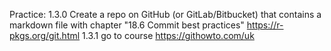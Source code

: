 Practice:
1.3.0 Create a repo on GitHub (or GitLab/Bitbucket) that contains a markdown file with chapter "18.6 Commit best practices"
https://r-pkgs.org/git.html
1.3.1 go to course https://githowto.com/uk
